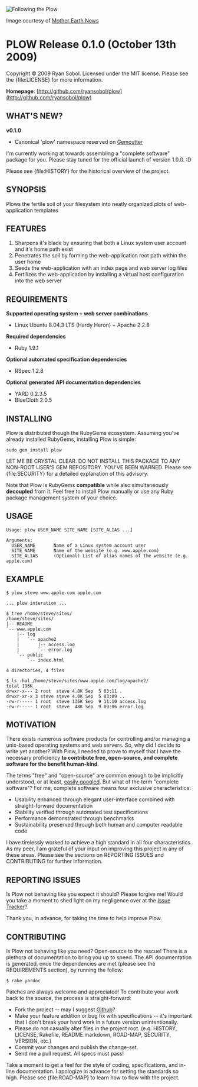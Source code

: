 ![Following the Plow](http://img.skitch.com/20091010-jd9m46i9g5u4fyyprkfe36p4q9.gif)

Image courtesy of [Mother Earth News](http://www.motherearthnews.com/Modern-Homesteading/1974-05-01/Walking-Plow.aspx)

PLOW Release 0.1.0 (October 13th 2009)
======================================

Copyright &copy; 2009 Ryan Sobol. Licensed under the MIT license.  Please see the {file:LICENSE} for more information.

**Homepage**:   [http://github.com/ryansobol/plow](http://github.com/ryansobol/plow)  

WHAT'S NEW?
-----------

**v0.1.0**

* Canonical 'plow' namespace reserved on [Gemcutter](http://gemcutter.org/gems/plow)

I'm currently working at towards assembling a "complete software" package for you.  Please stay tuned for the official launch of version 1.0.0.  :D

Please see {file:HISTORY} for the historical overview of the project.

SYNOPSIS
--------

Plows the fertile soil of your filesystem into neatly organized plots of web-application templates

FEATURES
--------

1. Sharpens it's blade by ensuring that both a Linux system user account and it's home path exist
2. Penetrates the soil by forming the web-application root path within the user home
3. Seeds the web-application with an index page and web server log files
4. Fertilizes the web-application by installing a virtual host configuration into the web server

REQUIREMENTS
------------

**Supported operating system + web server combinations**

* Linux Ubuntu 8.04.3 LTS (Hardy Heron) + Apache 2.2.8

**Required dependencies**

* Ruby 1.9.1

**Optional automated specification dependencies**

* RSpec 1.2.8

**Optional generated API documentation dependencies**

* YARD 0.2.3.5
* BlueCloth 2.0.5

INSTALLING
----------

Plow is distributed though the RubyGems ecosystem.  Assuming you've already installed RubyGems, installing Plow is simple:

    sudo gem install plow

LET ME BE CRYSTAL CLEAR.  DO NOT INSTALL THIS PACKAGE TO ANY NON-ROOT USER'S GEM REPOSITORY.  YOU'VE BEEN WARNED.  Please see {file:SECURITY} for a detailed explanation of this advisory.

Note that Plow is RubyGems **compatible** while also simultaneously **decoupled** from it.  Feel free to install Plow manually or use any Ruby package management system of your choice.

USAGE
-----

    Usage: plow USER_NAME SITE_NAME [SITE_ALIAS ...]
    
    Arguments:
      USER_NAME       Name of a Linux system account user
      SITE_NAME       Name of the website (e.g. www.apple.com)
      SITE_ALIAS      (Optional) List of alias names of the website (e.g. apple.com)

EXAMPLE
-------

    $ plow steve www.apple.com apple.com
    
    ... plow interation ...
    
    $ tree /home/steve/sites/
    /home/steve/sites/
    |-- README
    `-- www.apple.com
        |-- log
        |   `-- apache2
        |       |-- access.log
        |       `-- error.log
        `-- public
            `-- index.html
    
    4 directories, 4 files
    
    $ ls -hal /home/steve/sites/www.apple.com/log/apache2/
    total 196K
    drwxr-x--- 2 root  steve 4.0K Sep  5 03:11 .
    drwxr-xr-x 3 steve steve 4.0K Sep  5 03:09 ..
    -rw-r----- 1 root  steve 136K Sep  9 11:10 access.log
    -rw-r----- 1 root  steve  48K Sep  9 09:06 error.log

MOTIVATION
----------

There exists numerous software products for controlling and/or managing a unix-based operating systems and web servers.  So, why did I decide to write yet another?  With Plow, I needed to prove to myself that I have the necessary proficiency **to contribute free, open-source, and complete software for the benefit human-kind**.

The terms "free" and "open-source" are common enough to be implicitly understood, or at least, [easily googled](http://www.google.com/searchq=free+open-source).  But what of the term "complete software"?  For me, complete software means four exclusive characteristics:

* Usability enhanced through elegant user-interface combined with straight-forward documentation
* Stability verified through automated test specifications
* Performance demonstrated through benchmarks
* Sustainability preserved through both human and computer readable code

I have tirelessly worked to achieve a high standard in all four characteristics.  As my peer, I am grateful of your input on improving this project in any of these areas.  Please see the sections on REPORTING ISSUES and CONTRIBUTING for further information.

REPORTING ISSUES
----------------

Is Plow not behaving like you expect it should?  Please forgive me!  Would you take a moment to shed light on my negligence over at the [Issue Tracker](http://github.com/ryansobol/plow/issues)?  

Thank you, in advance, for taking the time to help improve Plow.

CONTRIBUTING
------------

Is Plow not behaving like you need?  Open-source to the rescue!  There is a plethora of documentation to bring you up to speed.  The API documentation is generated, once the dependencies are met (please see the REQUIREMENTS section), by running the follow:

    $ rake yardoc

Patches are always welcome and appreciated!  To contribute your work back to the source, the process is straight-forward:

* Fork the project -- may I suggest [Github](http://www.github.com)?
* Make your feature addition or bug fix with specifications -- it's important that I don't break your hard work in a future version unintentionally.
* Please do not casually alter files in the project root. (e.g. HISTORY, LICENSE, Rakefile, README.markdown, ROAD-MAP, SECURITY, VERSION, etc.)
* Commit your changes and publish the change-set.
* Send me a pull request.  All specs must pass!

Take a moment to get a feel for the style of coding, specifications, and in-line documentation.  I apologize in advance for setting the standards so high.  Please see {file:ROAD-MAP} to learn how to flow with the project.
